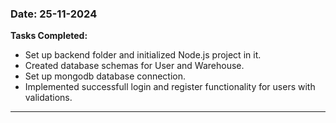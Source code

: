 ### Date: 25-11-2024

**Tasks Completed:**

- Set up backend folder and initialized Node.js project in it.
- Created database schemas for User and Warehouse.
- Set up mongodb database connection.
- Implemented successfull login and register functionality for users with validations.

---
